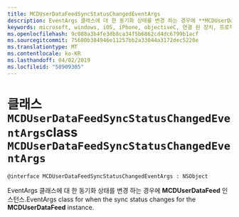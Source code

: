 ```yaml
---
title: MCDUserDataFeedSyncStatusChangedEventArgs
description: EventArgs 클래스에 대 한 동기화 상태를 변경 하는 경우에 **MCDUserDataFeed** 인스턴스.
keywords: microsoft, windows, iOS, iPhone, objectiveC, 연결 된 장치, 프로젝트 로마
ms.openlocfilehash: 9c088a3b4fe3db8ca34f5b6862cd4dc6799b1acf
ms.sourcegitcommit: 75680b384946e11257bb2a33044a3172dec5220e
ms.translationtype: MT
ms.contentlocale: ko-KR
ms.lasthandoff: 04/02/2019
ms.locfileid: "58909305"
---
```

# <a name="class-mcduserdatafeedsyncstatuschangedeventargs"></a><span data-ttu-id="b6ec9-104">클래스 `MCDUserDataFeedSyncStatusChangedEventArgs`</span><span class="sxs-lookup"><span data-stu-id="b6ec9-104">class `MCDUserDataFeedSyncStatusChangedEventArgs`</span></span> 

```
@interface MCDUserDataFeedSyncStatusChangedEventArgs : NSObject
```  

<span data-ttu-id="b6ec9-105">EventArgs 클래스에 대 한 동기화 상태를 변경 하는 경우에 **MCDUserDataFeed** 인스턴스.</span><span class="sxs-lookup"><span data-stu-id="b6ec9-105">EventArgs class for when the sync status changes for the **MCDUserDataFeed** instance.</span></span>